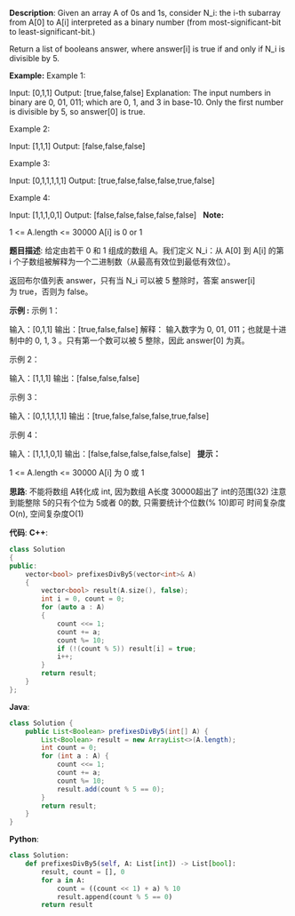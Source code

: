 __Description__:
Given an array A of 0s and 1s, consider N_i: the i-th subarray from A[0] to A[i] interpreted as a binary number (from most-significant-bit to least-significant-bit.)

Return a list of booleans answer, where answer[i] is true if and only if N_i is divisible by 5.

__Example:__
Example 1:

Input: [0,1,1]
Output: [true,false,false]
Explanation: 
The input numbers in binary are 0, 01, 011; which are 0, 1, and 3 in base-10.  Only the first number is divisible by 5, so answer[0] is true.

Example 2:

Input: [1,1,1]
Output: [false,false,false]

Example 3:

Input: [0,1,1,1,1,1]
Output: [true,false,false,false,true,false]

Example 4:

Input: [1,1,1,0,1]
Output: [false,false,false,false,false]
 
__Note:__

1 <= A.length <= 30000
A[i] is 0 or 1

__题目描述__:
给定由若干 0 和 1 组成的数组 A。我们定义 N_i：从 A[0] 到 A[i] 的第 i 个子数组被解释为一个二进制数（从最高有效位到最低有效位）。

返回布尔值列表 answer，只有当 N_i 可以被 5 整除时，答案 answer[i] 为 true，否则为 false。

__示例 :__
示例 1：

输入：[0,1,1]
输出：[true,false,false]
解释：
输入数字为 0, 01, 011；也就是十进制中的 0, 1, 3 。只有第一个数可以被 5 整除，因此 answer[0] 为真。

示例 2：

输入：[1,1,1]
输出：[false,false,false]

示例 3：

输入：[0,1,1,1,1,1]
输出：[true,false,false,false,true,false]

示例 4：

输入：[1,1,1,0,1]
输出：[false,false,false,false,false]
 
__提示：__

1 <= A.length <= 30000
A[i] 为 0 或 1

__思路__:
不能将数组 A转化成 int, 因为数组 A长度 30000超出了 int的范围(32)
注意到能整除 5的只有个位为 5或者 0的数, 只需要统计个位数(% 10)即可
时间复杂度O(n), 空间复杂度O(1)

__代码__:
__C++__:
```C++
class Solution 
{
public:
    vector<bool> prefixesDivBy5(vector<int>& A) 
    {
        vector<bool> result(A.size(), false);
        int i = 0, count = 0;
        for (auto a : A)
        {
            count <<= 1;
            count += a;
            count %= 10;
            if (!(count % 5)) result[i] = true;
            i++;
        }
        return result;
    }
};
```

__Java__:
```Java
class Solution {
    public List<Boolean> prefixesDivBy5(int[] A) {
        List<Boolean> result = new ArrayList<>(A.length);
        int count = 0;
        for (int a : A) {
            count <<= 1;
            count += a;
            count %= 10;
            result.add(count % 5 == 0);
        }
        return result;
    }
}
```

__Python__:
```Python
class Solution:
    def prefixesDivBy5(self, A: List[int]) -> List[bool]:
        result, count = [], 0
        for a in A:
            count = ((count << 1) + a) % 10
            result.append(count % 5 == 0)
        return result
```